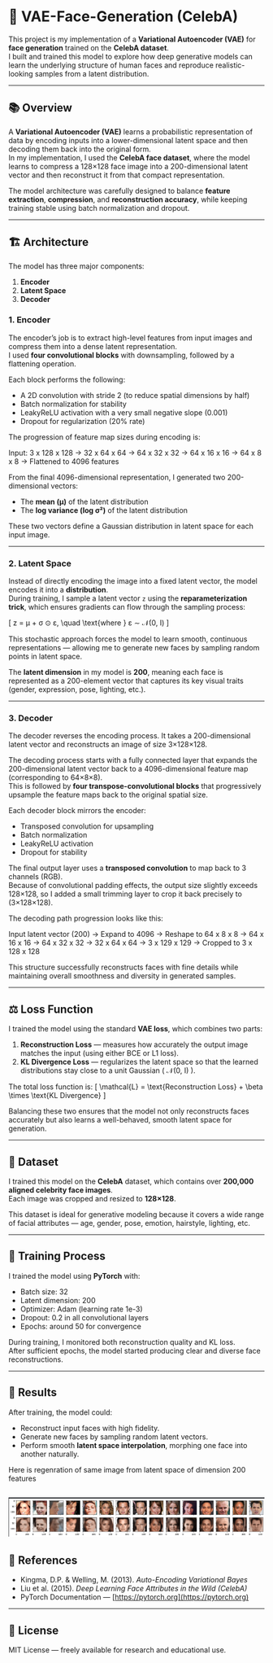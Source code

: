 # 🧠 VAE-Face-Generation (CelebA)

This project is my implementation of a **Variational Autoencoder (VAE)** for **face generation** trained on the **CelebA dataset**.  
I built and trained this model to explore how deep generative models can learn the underlying structure of human faces and reproduce realistic-looking samples from a latent distribution.

---

## 📚 Overview

A **Variational Autoencoder (VAE)** learns a probabilistic representation of data by encoding inputs into a lower-dimensional latent space and then decoding them back into the original form.  
In my implementation, I used the **CelebA face dataset**, where the model learns to compress a 128×128 face image into a 200-dimensional latent vector and then reconstruct it from that compact representation.

The model architecture was carefully designed to balance **feature extraction**, **compression**, and **reconstruction accuracy**, while keeping training stable using batch normalization and dropout.

---

## 🏗️ Architecture

The model has three major components:
1. **Encoder**
2. **Latent Space**
3. **Decoder**

### **1. Encoder**

The encoder’s job is to extract high-level features from input images and compress them into a dense latent representation.  
I used **four convolutional blocks** with downsampling, followed by a flattening operation.

Each block performs the following:
- A 2D convolution with stride 2 (to reduce spatial dimensions by half)
- Batch normalization for stability
- LeakyReLU activation with a very small negative slope (0.001)
- Dropout for regularization (20% rate)

The progression of feature map sizes during encoding is:

Input: 3 x 128 x 128
→ 32 x 64 x 64
→ 64 x 32 x 32
→ 64 x 16 x 16
→ 64 x 8 x 8
→ Flattened to 4096 features


From the final 4096-dimensional representation, I generated two 200-dimensional vectors:
- The **mean (μ)** of the latent distribution  
- The **log variance (log σ²)** of the latent distribution

These two vectors define a Gaussian distribution in latent space for each input image.

---

### **2. Latent Space**

Instead of directly encoding the image into a fixed latent vector, the model encodes it into a **distribution**.  
During training, I sample a latent vector `z` using the **reparameterization trick**, which ensures gradients can flow through the sampling process:

\[
z = μ + σ ⊙ ε, \quad \text{where } ε ∼ 𝒩(0, I)
\]

This stochastic approach forces the model to learn smooth, continuous representations — allowing me to generate new faces by sampling random points in latent space.

The **latent dimension** in my model is **200**, meaning each face is represented as a 200-element vector that captures its key visual traits (gender, expression, pose, lighting, etc.).

---

### **3. Decoder**

The decoder reverses the encoding process. It takes a 200-dimensional latent vector and reconstructs an image of size 3×128×128.

The decoding process starts with a fully connected layer that expands the 200-dimensional latent vector back to a 4096-dimensional feature map (corresponding to 64×8×8).  
This is followed by **four transpose-convolutional blocks** that progressively upsample the feature maps back to the original spatial size.

Each decoder block mirrors the encoder:
- Transposed convolution for upsampling
- Batch normalization
- LeakyReLU activation
- Dropout for stability

The final output layer uses a **transposed convolution** to map back to 3 channels (RGB).  
Because of convolutional padding effects, the output size slightly exceeds 128×128, so I added a small trimming layer to crop it back precisely to (3×128×128).

The decoding path progression looks like this:

Input latent vector (200)
→ Expand to 4096 → Reshape to 64 x 8 x 8
→ 64 x 16 x 16
→ 64 x 32 x 32
→ 32 x 64 x 64
→ 3 x 129 x 129 → Cropped to 3 x 128 x 128



This structure successfully reconstructs faces with fine details while maintaining overall smoothness and diversity in generated samples.

---

## ⚖️ Loss Function

I trained the model using the standard **VAE loss**, which combines two parts:

1. **Reconstruction Loss** — measures how accurately the output image matches the input (using either BCE or L1 loss).  
2. **KL Divergence Loss** — regularizes the latent space so that the learned distributions stay close to a unit Gaussian \( 𝒩(0, I) \).

The total loss function is:
\[
\mathcal{L} = \text{Reconstruction Loss} + \beta \times \text{KL Divergence}
\]

Balancing these two ensures that the model not only reconstructs faces accurately but also learns a well-behaved, smooth latent space for generation.

---

## 🧠 Dataset

I trained this model on the **CelebA** dataset, which contains over **200,000 aligned celebrity face images**.  
Each image was cropped and resized to **128×128**.  

This dataset is ideal for generative modeling because it covers a wide range of facial attributes — age, gender, pose, emotion, hairstyle, lighting, etc.

---

## 🚀 Training Process

I trained the model using **PyTorch** with:
- Batch size: 32  
- Latent dimension: 200  
- Optimizer: Adam (learning rate 1e-3)  
- Dropout: 0.2 in all convolutional layers  
- Epochs: around 50 for convergence  

During training, I monitored both reconstruction quality and KL loss.  
After sufficient epochs, the model started producing clear and diverse face reconstructions.

---

## 🧪 Results

After training, the model could:
- Reconstruct input faces with high fidelity.
- Generate new faces by sampling random latent vectors.
- Perform smooth **latent space interpolation**, morphing one face into another naturally.

Here is regenration of same image from latent space of dimension 200 features

 ![](https://raw.githubusercontent.com/0xprv/VAE-Face-Generation/refs/heads/main/result.png) 
---

## 📖 References

- Kingma, D.P. & Welling, M. (2013). *Auto-Encoding Variational Bayes*  
- Liu et al. (2015). *Deep Learning Face Attributes in the Wild (CelebA)*  
- PyTorch Documentation — [https://pytorch.org](https://pytorch.org)

---

## 🪪 License
MIT License — freely available for research and educational use.
